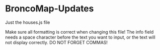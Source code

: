 # BroncoMap-Updates
Just the houses.js file

Make sure all formatting is correct when changing this file!
The info field needs a space character before the text you want to input, or the text will not display correctly.
DO NOT FORGET COMMAS!
